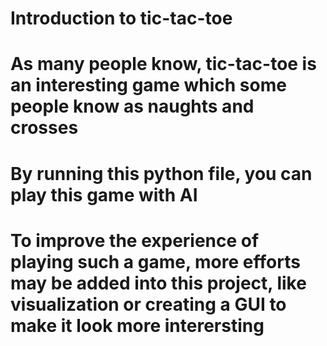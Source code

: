 # Introduction to tic-tac-toe
# As many people know, tic-tac-toe is an interesting game which some people know as naughts and crosses
# By running this python file, you can play this game with AI
# To improve the experience of playing such a game, more efforts may be added into this project, like visualization or creating a GUI to make it look more interersting
